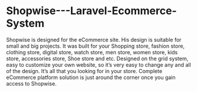 # Shopwise---Laravel-Ecommerce-System
Shopwise is designed for the eCommerce site. His design is suitable for small and big projects. It was built for your Shopping store, fashion store, clothing store, digital store, watch store, men store, women store, kids store, accessories store, Shoe store and etc. Designed on the grid system, easy to customize your own website, so it’s very easy to change any and all of the design. It’s all that you looking for in your store. Complete eCommerce platform solution is just around the corner once you gain access to Shopwise.
